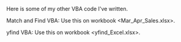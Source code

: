 Here is some of my other VBA code I've written.

Match and Find VBA: Use this on workbook <Mar_Apr_Sales.xlsx>.

yfind VBA: Use this on workbook <yfind_Excel.xlsx>.
